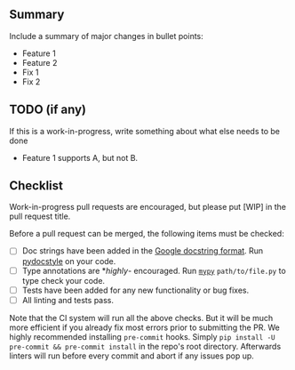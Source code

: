 ## Summary

Include a summary of major changes in bullet points:

- Feature 1
- Feature 2
- Fix 1
- Fix 2

## TODO (if any)

If this is a work-in-progress, write something about what else needs
to be done

- Feature 1 supports A, but not B.

## Checklist

Work-in-progress pull requests are encouraged, but please put [WIP]
in the pull request title.

Before a pull request can be merged, the following items must be checked:

- [ ] Doc strings have been added in the [Google docstring format](https://sphinxcontrib-napoleon.readthedocs.io/en/latest/example_google.html).
      Run [pydocstyle](http://www.pydocstyle.org/en/2.1.1/index.html) on your code.
- [ ] Type annotations are **highly*- encouraged. Run [`mypy`](https://github.com/python/mypy) `path/to/file.py` to type check your code.
- [ ] Tests have been added for any new functionality or bug fixes.
- [ ] All linting and tests pass.

Note that the CI system will run all the above checks. But it will be much more efficient if you already fix most
errors prior to submitting the PR. We highly recommended installing `pre-commit` hooks. Simply `pip install -U pre-commit && pre-commit install` in the repo's root directory. Afterwards linters will run before every commit and abort if any issues pop up.
